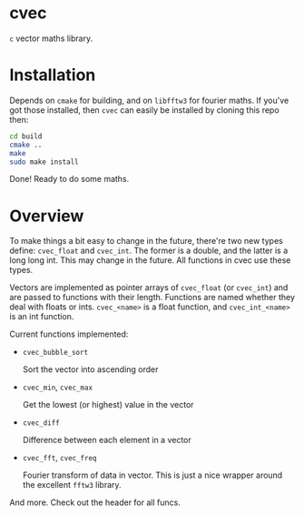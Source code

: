 # cvec

`c` vector maths library.

# Installation

Depends on `cmake` for building, and on `libfftw3` for fourier maths. If you've
got those installed, then `cvec` can easily be installed by cloning this repo
then:

```bash
cd build
cmake ..
make
sudo make install
```

Done! Ready to do some maths.

# Overview

To make things a bit easy to change in the future, there're two new types
define: `cvec_float` and `cvec_int`. The former is a double, and the latter is a
long long int. This may change in the future. All functions in cvec use these
types.

Vectors are implemented as  pointer arrays of `cvec_float` (or `cvec_int`) and
are passed to functions with their length. Functions are named whether they deal
with floats or ints. `cvec_<name>` is a float function, and `cvec_int_<name>` is
an int function.

Current functions implemented:

  - `cvec_bubble_sort`

    Sort the vector into ascending order

  - `cvec_min`, `cvec_max`

    Get the lowest (or highest) value in the vector

  - `cvec_diff`

    Difference between each element in a vector

  - `cvec_fft`, `cvec_freq`

    Fourier transform of data in vector. This is just a nice wrapper around the
    excellent `fftw3` library.

And more. Check out the header for all funcs.

